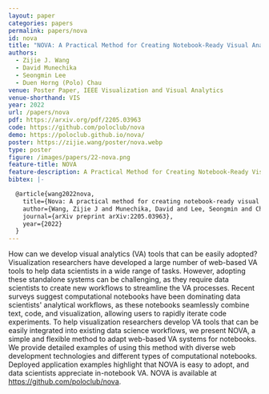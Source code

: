 ```yaml
---
layout: paper
categories: papers
permalink: papers/nova
id: nova
title: "NOVA: A Practical Method for Creating Notebook-Ready Visual Analytics"
authors: 
  - Zijie J. Wang
  - David Munechika
  - Seongmin Lee
  - Duen Horng (Polo) Chau
venue: Poster Paper, IEEE Visualization and Visual Analytics
venue-shorthand: VIS
year: 2022
url: /papers/nova
pdf: https://arxiv.org/pdf/2205.03963
code: https://github.com/poloclub/nova
demo: https://poloclub.github.io/nova/
poster: https://zijie.wang/poster/nova.webp
type: poster
figure: /images/papers/22-nova.png
feature-title: NOVA
feature-description: A Practical Method for Creating Notebook-Ready Visual Analytics
bibtex: |-

  @article{wang2022nova,
    title={Nova: A practical method for creating notebook-ready visual analytics},
    author={Wang, Zijie J and Munechika, David and Lee, Seongmin and Chau, Duen Horng},
    journal={arXiv preprint arXiv:2205.03963},
    year={2022}
  }
---
```


How can we develop visual analytics (VA) tools that can be easily adopted? Visualization researchers have developed a large number of web-based VA tools to help data scientists in a wide range of tasks. However, adopting these standalone systems can be challenging, as they require data scientists to create new workflows to streamline the VA processes. Recent surveys suggest computational notebooks have been dominating data scientists' analytical workflows, as these notebooks seamlessly combine text, code, and visualization, allowing users to rapidly iterate code experiments. To help visualization researchers develop VA tools that can be easily integrated into existing data science workflows, we present NOVA, a simple and flexible method to adapt web-based VA systems for notebooks. We provide detailed examples of using this method with diverse web development technologies and different types of computational notebooks. Deployed application examples highlight that NOVA is easy to adopt, and data scientists appreciate in-notebook VA. NOVA is available at https://github.com/poloclub/nova.